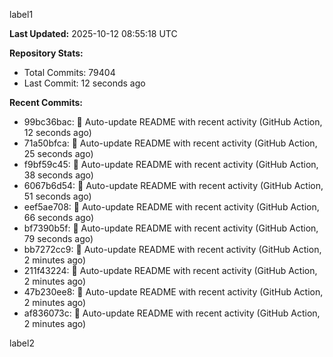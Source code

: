 
label1 
<!-- ACTIVITY_START -->
**Last Updated:** 2025-10-12 08:55:18 UTC

**Repository Stats:**
- Total Commits: 79404
- Last Commit: 12 seconds ago

**Recent Commits:**
- 99bc36bac: 🤖 Auto-update README with recent activity (GitHub Action, 12 seconds ago)
- 71a50bfca: 🤖 Auto-update README with recent activity (GitHub Action, 25 seconds ago)
- f9bf59c45: 🤖 Auto-update README with recent activity (GitHub Action, 38 seconds ago)
- 6067b6d54: 🤖 Auto-update README with recent activity (GitHub Action, 51 seconds ago)
- eef5ae708: 🤖 Auto-update README with recent activity (GitHub Action, 66 seconds ago)
- bf7390b5f: 🤖 Auto-update README with recent activity (GitHub Action, 79 seconds ago)
- bb7272cc9: 🤖 Auto-update README with recent activity (GitHub Action, 2 minutes ago)
- 211f43224: 🤖 Auto-update README with recent activity (GitHub Action, 2 minutes ago)
- 47b230ee8: 🤖 Auto-update README with recent activity (GitHub Action, 2 minutes ago)
- af836073c: 🤖 Auto-update README with recent activity (GitHub Action, 2 minutes ago)
<!-- ACTIVITY_END -->

label2
